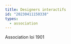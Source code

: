 ```yaml
---
title: Designers interactifs
id: "20230411150338"
types:
  - association
---
```


Association loi 1901
